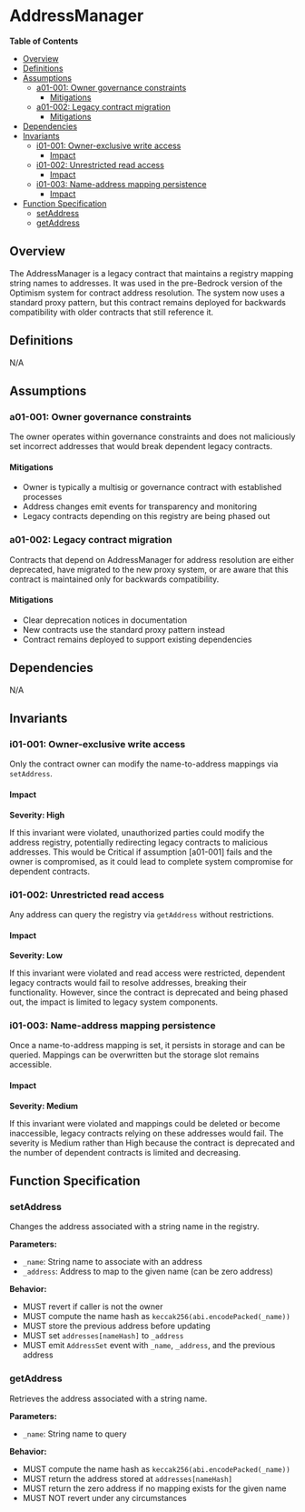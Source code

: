 # AddressManager

<!-- START doctoc generated TOC please keep comment here to allow auto update -->
<!-- DON'T EDIT THIS SECTION, INSTEAD RE-RUN doctoc TO UPDATE -->
**Table of Contents**

- [Overview](#overview)
- [Definitions](#definitions)
- [Assumptions](#assumptions)
  - [a01-001: Owner governance constraints](#a01-001-owner-governance-constraints)
    - [Mitigations](#mitigations)
  - [a01-002: Legacy contract migration](#a01-002-legacy-contract-migration)
    - [Mitigations](#mitigations-1)
- [Dependencies](#dependencies)
- [Invariants](#invariants)
  - [i01-001: Owner-exclusive write access](#i01-001-owner-exclusive-write-access)
    - [Impact](#impact)
  - [i01-002: Unrestricted read access](#i01-002-unrestricted-read-access)
    - [Impact](#impact-1)
  - [i01-003: Name-address mapping persistence](#i01-003-name-address-mapping-persistence)
    - [Impact](#impact-2)
- [Function Specification](#function-specification)
  - [setAddress](#setaddress)
  - [getAddress](#getaddress)

<!-- END doctoc generated TOC please keep comment here to allow auto update -->

## Overview

The AddressManager is a legacy contract that maintains a registry mapping string names to addresses. It was used in
the pre-Bedrock version of the Optimism system for contract address resolution. The system now uses a standard proxy
pattern, but this contract remains deployed for backwards compatibility with older contracts that still reference it.

## Definitions

N/A

## Assumptions

### a01-001: Owner governance constraints

The owner operates within governance constraints and does not maliciously set incorrect addresses that would break
dependent legacy contracts.

#### Mitigations

- Owner is typically a multisig or governance contract with established processes
- Address changes emit events for transparency and monitoring
- Legacy contracts depending on this registry are being phased out

### a01-002: Legacy contract migration

Contracts that depend on AddressManager for address resolution are either deprecated, have migrated to the new proxy
system, or are aware that this contract is maintained only for backwards compatibility.

#### Mitigations

- Clear deprecation notices in documentation
- New contracts use the standard proxy pattern instead
- Contract remains deployed to support existing dependencies

## Dependencies

N/A

## Invariants

### i01-001: Owner-exclusive write access

Only the contract owner can modify the name-to-address mappings via `setAddress`.

#### Impact

**Severity: High**

If this invariant were violated, unauthorized parties could modify the address registry, potentially redirecting legacy
contracts to malicious addresses. This would be Critical if assumption [a01-001] fails and the owner is compromised,
as it could lead to complete system compromise for dependent contracts.

### i01-002: Unrestricted read access

Any address can query the registry via `getAddress` without restrictions.

#### Impact

**Severity: Low**

If this invariant were violated and read access were restricted, dependent legacy contracts would fail to resolve
addresses, breaking their functionality. However, since the contract is deprecated and being phased out, the impact
is limited to legacy system components.

### i01-003: Name-address mapping persistence

Once a name-to-address mapping is set, it persists in storage and can be queried. Mappings can be overwritten but
the storage slot remains accessible.

#### Impact

**Severity: Medium**

If this invariant were violated and mappings could be deleted or become inaccessible, legacy contracts relying on
these addresses would fail. The severity is Medium rather than High because the contract is deprecated and the number
of dependent contracts is limited and decreasing.

## Function Specification

### setAddress

Changes the address associated with a string name in the registry.

**Parameters:**
- `_name`: String name to associate with an address
- `_address`: Address to map to the given name (can be zero address)

**Behavior:**
- MUST revert if caller is not the owner
- MUST compute the name hash as `keccak256(abi.encodePacked(_name))`
- MUST store the previous address before updating
- MUST set `addresses[nameHash]` to `_address`
- MUST emit `AddressSet` event with `_name`, `_address`, and the previous address

### getAddress

Retrieves the address associated with a string name.

**Parameters:**
- `_name`: String name to query

**Behavior:**
- MUST compute the name hash as `keccak256(abi.encodePacked(_name))`
- MUST return the address stored at `addresses[nameHash]`
- MUST return the zero address if no mapping exists for the given name
- MUST NOT revert under any circumstances
